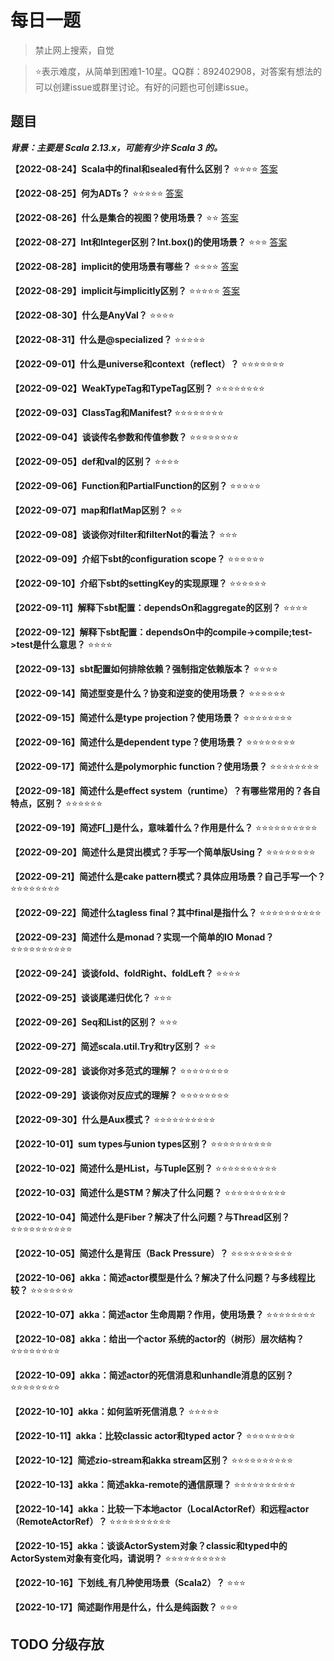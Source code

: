 # 每日一题

> 禁止网上搜索，自觉

> ⭐️表示难度，从简单到困难1-10星。QQ群：892402908，对答案有想法的可以创建issue或群里讨论。有好的问题也可创建issue。

## 题目

_**背景：主要是 Scala 2.13.x，可能有少许 Scala 3 的。**_

**【2022-08-24】Scala中的final和sealed有什么区别？** ⭐️⭐️⭐️⭐️ [答案](./)

**【2022-08-25】何为ADTs？** ⭐️⭐️⭐️⭐️⭐️ [答案](2022-08-25.md)

**【2022-08-26】什么是集合的视图？使用场景？** ⭐️⭐️ [答案](2022-08-26.md)

**【2022-08-27】Int和Integer区别？Int.box()的使用场景？** ⭐️⭐️⭐️ [答案](2022-08-27.md)

**【2022-08-28】implicit的使用场景有哪些？** ⭐️⭐️⭐️⭐ [答案](2022-08-28.md)

**【2022-08-29】implicit与implicitly区别？** ⭐️⭐️⭐️⭐️⭐️ [答案](2022-08-29.md)

**【2022-08-30】什么是AnyVal？** ⭐️⭐️⭐️⭐️

**【2022-08-31】什么是@specialized？** ⭐️⭐️⭐️⭐️⭐️

**【2022-09-01】什么是universe和context（reflect）？** ⭐️⭐️⭐️⭐️⭐️⭐️⭐️

**【2022-09-02】WeakTypeTag和TypeTag区别？** ⭐️⭐️⭐️⭐️⭐️⭐️⭐️⭐️

**【2022-09-03】ClassTag和Manifest?** ⭐️⭐️⭐️⭐️⭐️⭐️⭐️⭐️

**【2022-09-04】谈谈传名参数和传值参数？** ⭐️⭐️⭐️⭐️⭐️⭐️⭐️⭐️

**【2022-09-05】def和val的区别？** ⭐️⭐️⭐️⭐️

**【2022-09-06】Function和PartialFunction的区别？** ⭐️⭐️⭐️⭐️⭐️

**【2022-09-07】map和flatMap区别？** ⭐️⭐️

**【2022-09-08】谈谈你对filter和filterNot的看法？** ⭐️⭐️⭐️

**【2022-09-09】介绍下sbt的configuration scope？** ⭐️⭐️⭐️⭐️⭐️⭐️

**【2022-09-10】介绍下sbt的settingKey的实现原理？** ⭐️⭐️⭐️⭐️⭐️⭐️

**【2022-09-11】解释下sbt配置：dependsOn和aggregate的区别？** ⭐️⭐️⭐️⭐️

**【2022-09-12】解释下sbt配置：dependsOn中的compile->compile;test->test是什么意思？** ⭐️⭐️⭐️⭐️

**【2022-09-13】sbt配置如何排除依赖？强制指定依赖版本？** ⭐️⭐️⭐️⭐️

**【2022-09-14】简述型变是什么？协变和逆变的使用场景？** ⭐⭐️⭐️⭐️⭐️⭐

**【2022-09-15】简述什么是type projection？使用场景？** ⭐⭐️⭐️⭐️⭐️⭐️⭐️⭐️

**【2022-09-16】简述什么是dependent type？使用场景？** ⭐⭐️⭐️⭐️⭐️⭐️⭐️⭐️

**【2022-09-17】简述什么是polymorphic function？使用场景？** ⭐⭐️⭐️⭐️⭐️⭐️⭐️⭐️

**【2022-09-18】简述什么是effect system（runtime）？有哪些常用的？各自特点，区别？** ⭐⭐️⭐⭐️⭐️⭐️

**【2022-09-19】简述F\[\_]是什么，意味着什么？作用是什么？** ⭐⭐️⭐️⭐️⭐️⭐️⭐️⭐️⭐️⭐️

**【2022-09-20】简述什么是贷出模式？手写一个简单版Using？** ⭐⭐️⭐️⭐️⭐️⭐️⭐️⭐️

**【2022-09-21】简述什么是cake pattern模式？具体应用场景？自己手写一个？** ⭐⭐️⭐️⭐️⭐️⭐️⭐️⭐️

**【2022-09-22】简述什么tagless final？其中final是指什么？** ⭐⭐️⭐️⭐️⭐️⭐️⭐️⭐️⭐️⭐️

**【2022-09-23】简述什么是monad？实现一个简单的IO Monad？** ⭐⭐️⭐️⭐️⭐️⭐️⭐️⭐️⭐️⭐️

**【2022-09-24】谈谈fold、foldRight、foldLeft？** ⭐⭐️⭐️⭐️

**【2022-09-25】谈谈尾递归优化？** ⭐⭐️⭐️

**【2022-09-26】Seq和List的区别？** ⭐⭐️⭐️

**【2022-09-27】简述scala.util.Try和try区别？** ⭐⭐️

**【2022-09-28】谈谈你对多范式的理解？** ⭐⭐️⭐️⭐️⭐️⭐️⭐️⭐️

**【2022-09-29】谈谈你对反应式的理解？** ⭐⭐️⭐️⭐️⭐️⭐️⭐️⭐️

**【2022-09-30】什么是Aux模式？** ⭐⭐️⭐️⭐️⭐️⭐️⭐️⭐️⭐️⭐️

**【2022-10-01】sum types与union types区别？** ⭐⭐️⭐️⭐️⭐️⭐️⭐️⭐️⭐️⭐️

**【2022-10-02】简述什么是HList，与Tuple区别？** ⭐⭐️⭐️⭐️⭐️⭐️⭐️⭐️⭐️⭐️

**【2022-10-03】简述什么是STM？解决了什么问题？** ⭐⭐️⭐️⭐️⭐️⭐️⭐️⭐️⭐️⭐️

**【2022-10-04】简述什么是Fiber？解决了什么问题？与Thread区别？** ⭐⭐️⭐️⭐️⭐️⭐️⭐️⭐️⭐️⭐️

**【2022-10-05】简述什么是背压（Back Pressure）？** ⭐⭐️⭐️⭐️⭐️⭐️⭐️⭐️⭐️⭐️

**【2022-10-06】akka：简述actor模型是什么？解决了什么问题？与多线程比较？** ⭐⭐️⭐️⭐️⭐️⭐️⭐️

**【2022-10-07】akka：简述actor 生命周期？作用，使用场景？** ⭐⭐️⭐️⭐️⭐️⭐️⭐️⭐️

**【2022-10-08】akka：给出一个actor 系统的actor的（树形）层次结构？** ⭐⭐️⭐️⭐️⭐️⭐️⭐️⭐️

**【2022-10-09】akka：简述actor的死信消息和unhandle消息的区别？** ⭐⭐️⭐️⭐️⭐️⭐️⭐️⭐️

**【2022-10-10】akka：如何监听死信消息？** ⭐⭐️⭐️⭐️⭐️

**【2022-10-11】akka：比较classic actor和typed actor？** ⭐⭐️⭐️⭐️⭐️⭐️⭐️⭐️

**【2022-10-12】简述zio-stream和akka stream区别？** ⭐⭐️⭐️⭐️⭐️⭐️⭐️⭐️⭐️⭐️

**【2022-10-13】akka：简述akka-remote的通信原理？** ⭐⭐️⭐️⭐️⭐️⭐️⭐️⭐️⭐️⭐️

**【2022-10-14】akka：比较一下本地actor（LocalActorRef）和远程actor（RemoteActorRef）？** ⭐⭐️⭐️⭐️⭐️⭐️⭐️⭐️⭐️⭐️

**【2022-10-15】akka：谈谈ActorSystem对象？classic和typed中的ActorSystem对象有变化吗，请说明？** ⭐⭐️⭐️⭐️⭐️⭐️⭐️⭐️⭐️⭐️

**【2022-10-16】下划线\_有几种使用场景（Scala2）？** ⭐⭐️⭐️

**【2022-10-17】简述副作用是什么，什么是纯函数？** ⭐⭐️⭐️

## TODO 分级存放
